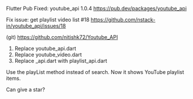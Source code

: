 
Flutter Pub Fixed: youtube_api 1.0.4
https://pub.dev/packages/youtube_api

Fix issue: get playlist video list #18 
https://github.com/nstack-in/youtube_api/issues/18

(git) https://github.com/nitishk72/Youtube_API

1. Replace youtube_api.dart
2. Replace youtube_video.dart
3. Replace _api.dart with playlist_api.dart 

Use the playList method instead of search.
Now it shows YouTube playlist items.

Can give a star?
